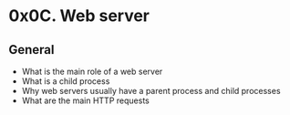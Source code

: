 # 0x0C. Web server
## General
- What is the main role of a web server
- What is a child process
- Why web servers usually have a parent process and child processes
- What are the main HTTP requests
